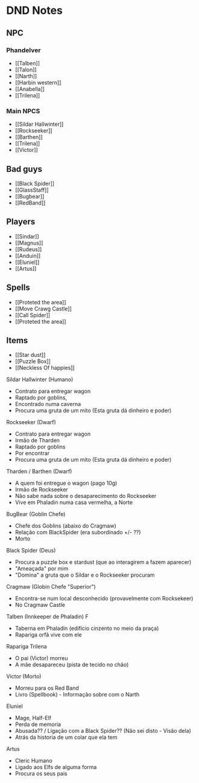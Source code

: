 # DND Notes
## NPC
### Phandelver
 - [[Talben]]
 - [[Talon]]	
 - [[Narth]]
 - [[Harbin western]]
 - [[Anabella]]
 - [[Trilena]]


### Main NPCS
- [[Sildar Hallwinter]]
- [[Rockseeker]]
- [[Barthen]]
- [[Trilena]]
- [[Victor]]
## Bad guys
- [[Black Spider]]
- [[GlassStaff]]
- [[Bugbear]]
- [[RedBand]]


## Players
- [[Sindar]]
- [[Magnus]]
- [[Rudeus]]
- [[Anduin]]
- [[Eluniel]]
- [[Artus]]


## Spells
- [[Proteted the area]]
- [[Move Crawg Castle]]
- [[Call Spider]]
- [[Proteted the area]]

## Items
- [[Star dust]]
- [[Puzzle Box]]
- [[Neckless Of happies]]





Sildar Hallwinter (Humano) 
- Contrato para entregar wagon
- Raptado por goblins,
- Encontrado numa caverna 
- Procura uma gruta de um mito (Esta gruta dá dinheiro e poder)

Rockseeker (Dwarf) 
- Contrato para entregar wagon
- Irmão de Tharden
- Raptado por goblins
- Por encontrar
- Procura uma gruta de um mito (Esta gruta dá dinheiro e poder)

Tharden / Barthen (Dwarf)
- A quem foi entregue o wagon (pago 10g)
- Irmão de Rockseeker
- Não sabe nada sobre o desaparecimento do Rockseeker
- Vive em Phaladin numa casa vermelha, a Norte 

BugBear (Goblin Chefe)
- Chefe dos Goblins (abaixo do Cragmaw)
- Relação com BlackSpider (era subordinado +/- ??)
- Morto

Black Spider (Deus)
- Procura a puzzle box e stardust (que ao interagirem a fazem aparecer)
- "Ameaçada" por mim
- "Domina" a gruta que o Sildar e o Rockseeker procuram

Cragmaw (Globin Chefe "Superior")
- Encontra-se num local desconhecido (provavelmente com Rocksekeer)
- No Cragmaw Castle

Talben (Innkeeper de Phaladin) F
- Taberna em Phaladin (edifício cinzento no meio da praça)
- Rapariga orfâ vive com ele

Rapariga Trilena
- O pai (Victor) morreu
- A mãe desapareceu (pista de tecido no chão)

Victor (Morto)
- Morreu para os Red Band
- Livro (Spellbook) - Informação sobre com o Narth

Eluniel
- Mage, Half-Elf
- Perda de memoria
- Abusada?? / Ligação com a Black Spider?? (Não sei disto - Visão dela)
- Atrás da historia de um colar que ela tem

Artus
- Cleric Humano
- Ligado aos Elfs de alguma forma
- Procura os seus pais